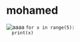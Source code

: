 <html>
  <h1> mohamed </h1>
  
  
  <img scr= "[mohaemd](https://github.com/mohamedyounies2000/Investigating-Netflix-Movies-and-Guest-Stars-in-The-Office/blob/main/Figure_1.png)" alt='aaaa'>
  <code>for x in range(5):
  print(x)</code>
  </html>
